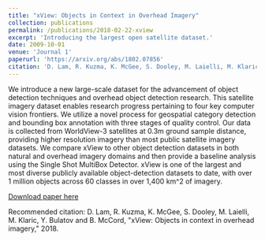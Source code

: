 ```yaml
---
title: "xView: Objects in Context in Overhead Imagery"
collection: publications
permalink: /publications/2018-02-22-xview
excerpt: 'Introducing the largest open satellite dataset.'
date: 2009-10-01
venue: 'Journal 1'
paperurl: 'https://arxiv.org/abs/1802.07856'
citation: 'D. Lam, R. Kuzma, K. McGee, S. Dooley, M. Laielli, M. Klaric, Y.  Bulatov  and  B.  McCord, "xView:  Objects  in context  in overhead imagery," 2018.'
---
```

We introduce a new large-scale dataset for the advancement of object detection techniques and overhead object detection research. This satellite imagery dataset enables research progress pertaining to four key computer vision frontiers. We utilize a novel process for geospatial category detection and bounding box annotation with three stages of quality control. Our data is collected from WorldView-3 satellites at 0.3m ground sample distance, providing higher resolution imagery than most public satellite imagery datasets. We compare xView to other object detection datasets in both natural and overhead imagery domains and then provide a baseline analysis using the Single Shot MultiBox Detector. xView is one of the largest and most diverse publicly available object-detection datasets to date, with over 1 million objects across 60 classes in over 1,400 km^2 of imagery.

[Download paper here](https://arxiv.org/pdf/1802.07856.pdf)

Recommended citation: D. Lam, R. Kuzma, K. McGee, S. Dooley, M. Laielli, M. Klaric, Y.  Bulatov  and  B.  McCord, "xView:  Objects  in context  in overhead imagery," 2018.